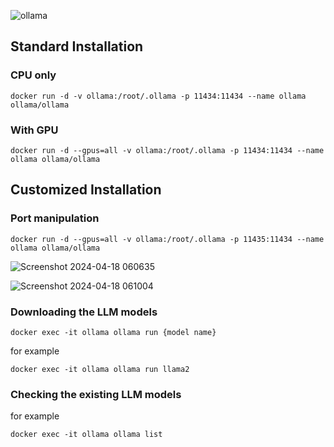 
![ollama](https://github.com/oyasizaki/Ollama/assets/118342512/e81475b7-dedc-42a5-961b-41a2d9aae00a)

## Standard Installation

### CPU only 
```shell
docker run -d -v ollama:/root/.ollama -p 11434:11434 --name ollama ollama/ollama
```
### With GPU 
```shell
docker run -d --gpus=all -v ollama:/root/.ollama -p 11434:11434 --name ollama ollama/ollama
```

## Customized Installation

### Port manipulation
```shell
docker run -d --gpus=all -v ollama:/root/.ollama -p 11435:11434 --name ollama ollama/ollama
```
![Screenshot 2024-04-18 060635](https://github.com/oyasizaki/Ollama/assets/118342512/65739b11-cd0b-42d2-940f-059b77bae95d)

![Screenshot 2024-04-18 061004](https://github.com/oyasizaki/Ollama/assets/118342512/56829f8d-c228-459f-aac4-279818247375)

### Downloading the LLM models
```shell
docker exec -it ollama ollama run {model name}
```
for example
```shell
docker exec -it ollama ollama run llama2
```

### Checking the existing LLM models
for example
```shell
docker exec -it ollama ollama list
```
